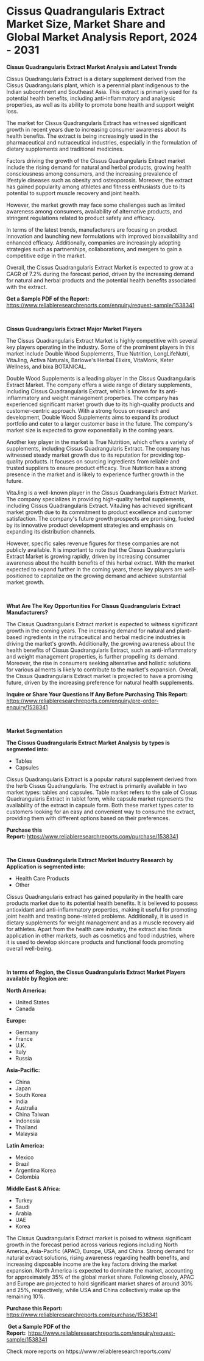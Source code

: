 <p><h1>Cissus Quadrangularis Extract Market Size, Market Share and Global Market Analysis Report, 2024 - 2031</h1></p><p><strong>Cissus Quadrangularis Extract Market Analysis and Latest Trends</strong></p>
<p><p>Cissus Quadrangularis Extract is a dietary supplement derived from the Cissus Quadrangularis plant, which is a perennial plant indigenous to the Indian subcontinent and Southeast Asia. This extract is primarily used for its potential health benefits, including anti-inflammatory and analgesic properties, as well as its ability to promote bone health and support weight loss.</p><p>The market for Cissus Quadrangularis Extract has witnessed significant growth in recent years due to increasing consumer awareness about its health benefits. The extract is being increasingly used in the pharmaceutical and nutraceutical industries, especially in the formulation of dietary supplements and traditional medicines.</p><p>Factors driving the growth of the Cissus Quadrangularis Extract market include the rising demand for natural and herbal products, growing health consciousness among consumers, and the increasing prevalence of lifestyle diseases such as obesity and osteoporosis. Moreover, the extract has gained popularity among athletes and fitness enthusiasts due to its potential to support muscle recovery and joint health.</p><p>However, the market growth may face some challenges such as limited awareness among consumers, availability of alternative products, and stringent regulations related to product safety and efficacy.</p><p>In terms of the latest trends, manufacturers are focusing on product innovation and launching new formulations with improved bioavailability and enhanced efficacy. Additionally, companies are increasingly adopting strategies such as partnerships, collaborations, and mergers to gain a competitive edge in the market.</p><p>Overall, the Cissus Quadrangularis Extract Market is expected to grow at a CAGR of 7.2% during the forecast period, driven by the increasing demand for natural and herbal products and the potential health benefits associated with the extract.</p></p>
<p><strong>Get a Sample PDF of the Report:&nbsp;</strong> <a href="https://www.reliableresearchreports.com/enquiry/request-sample/1538341">https://www.reliableresearchreports.com/enquiry/request-sample/1538341</a></p>
<p>&nbsp;</p>
<p><strong>Cissus Quadrangularis Extract Major Market Players</strong></p>
<p><p>The Cissus Quadrangularis Extract Market is highly competitive with several key players operating in the industry. Some of the prominent players in this market include Double Wood Supplements, True Nutrition, LongLifeNutri, VitaJing, Activa Naturals, Barlowe's Herbal Elixirs, VitaMonk, Keter Wellness, and bixa BOTANICAL.</p><p>Double Wood Supplements is a leading player in the Cissus Quadrangularis Extract Market. The company offers a wide range of dietary supplements, including Cissus Quadrangularis Extract, which is known for its anti-inflammatory and weight management properties. The company has experienced significant market growth due to its high-quality products and customer-centric approach. With a strong focus on research and development, Double Wood Supplements aims to expand its product portfolio and cater to a larger customer base in the future. The company's market size is expected to grow exponentially in the coming years.</p><p>Another key player in the market is True Nutrition, which offers a variety of supplements, including Cissus Quadrangularis Extract. The company has witnessed steady market growth due to its reputation for providing top-quality products. It focuses on sourcing ingredients from reliable and trusted suppliers to ensure product efficacy. True Nutrition has a strong presence in the market and is likely to experience further growth in the future.</p><p>VitaJing is a well-known player in the Cissus Quadrangularis Extract Market. The company specializes in providing high-quality herbal supplements, including Cissus Quadrangularis Extract. VitaJing has achieved significant market growth due to its commitment to product excellence and customer satisfaction. The company's future growth prospects are promising, fueled by its innovative product development strategies and emphasis on expanding its distribution channels.</p><p>However, specific sales revenue figures for these companies are not publicly available. It is important to note that the Cissus Quadrangularis Extract Market is growing rapidly, driven by increasing consumer awareness about the health benefits of this herbal extract. With the market expected to expand further in the coming years, these key players are well-positioned to capitalize on the growing demand and achieve substantial market growth.</p></p>
<p>&nbsp;</p>
<p><strong>What Are The Key Opportunities For Cissus Quadrangularis Extract Manufacturers?</strong></p>
<p><p>The Cissus Quadrangularis Extract market is expected to witness significant growth in the coming years. The increasing demand for natural and plant-based ingredients in the nutraceutical and herbal medicine industries is driving the market's growth. Additionally, the growing awareness about the health benefits of Cissus Quadrangularis Extract, such as anti-inflammatory and weight management properties, is further propelling its demand. Moreover, the rise in consumers seeking alternative and holistic solutions for various ailments is likely to contribute to the market's expansion. Overall, the Cissus Quadrangularis Extract market is projected to have a promising future, driven by the increasing preference for natural health supplements.</p></p>
<p><strong>Inquire or Share Your Questions If Any Before Purchasing This Report:</strong> <a href="https://www.reliableresearchreports.com/enquiry/pre-order-enquiry/1538341">https://www.reliableresearchreports.com/enquiry/pre-order-enquiry/1538341</a></p>
<p>&nbsp;</p>
<p><strong>Market Segmentation</strong></p>
<p><strong>The Cissus Quadrangularis Extract Market Analysis by types is segmented into:</strong></p>
<p><ul><li>Tables</li><li>Capsules</li></ul></p>
<p><p>Cissus Quadrangularis Extract is a popular natural supplement derived from the herb Cissus Quadrangularis. The extract is primarily available in two market types: tables and capsules. Table market refers to the sale of Cissus Quadrangularis Extract in tablet form, while capsule market represents the availability of the extract in capsule form. Both these market types cater to customers looking for an easy and convenient way to consume the extract, providing them with different options based on their preferences.</p></p>
<p><strong>Purchase this Report:&nbsp;</strong><a href="https://www.reliableresearchreports.com/purchase/1538341">https://www.reliableresearchreports.com/purchase/1538341</a></p>
<p>&nbsp;</p>
<p><strong>The Cissus Quadrangularis Extract Market Industry Research by Application is segmented into:</strong></p>
<p><ul><li>Health Care Products</li><li>Other</li></ul></p>
<p><p>Cissus Quadrangularis extract has gained popularity in the health care products market due to its potential health benefits. It is believed to possess antioxidant and anti-inflammatory properties, making it useful for promoting joint health and treating bone-related problems. Additionally, it is used in dietary supplements for weight management and as a muscle recovery aid for athletes. Apart from the health care industry, the extract also finds application in other markets, such as cosmetics and food industries, where it is used to develop skincare products and functional foods promoting overall well-being.</p></p>
<p>&nbsp;</p>
<p><strong>In terms of Region, the Cissus Quadrangularis Extract Market Players available by Region are:</strong></p>
<p>
    <p> <strong> North America: </strong>
        <ul>
            <li>United States</li>
            <li>Canada</li>
        </ul>
        </p> 
    <p> <strong> Europe: </strong>
        <ul>
            <li>Germany</li>
            <li>France</li>
            <li>U.K.</li>
            <li>Italy</li>
            <li>Russia</li>
        </ul>
        </p> 
    <p> <strong> Asia-Pacific: </strong>
        <ul>
            <li>China</li>
            <li>Japan</li>
            <li>South Korea</li>
            <li>India</li>
            <li>Australia</li>
            <li>China Taiwan</li>
            <li>Indonesia</li>
            <li>Thailand</li>
            <li>Malaysia</li>
        </ul>
        </p> 
    <p> <strong> Latin America: </strong>
        <ul>
            <li>Mexico</li>
            <li>Brazil</li>
            <li>Argentina Korea</li>
            <li>Colombia</li>
        </ul>
        </p> 
    <p> <strong> Middle East & Africa: </strong>
        <ul>
            <li>Turkey</li>
            <li>Saudi</li>
            <li>Arabia</li>
            <li>UAE</li>
            <li>Korea</li>
        </ul>
    </p>
    </p>
<p><p>The Cissus Quadrangularis Extract market is poised to witness significant growth in the forecast period across various regions including North America, Asia-Pacific (APAC), Europe, USA, and China. Strong demand for natural extract solutions, rising awareness regarding health benefits, and increasing disposable income are the key factors driving the market expansion. North America is expected to dominate the market, accounting for approximately 35% of the global market share. Following closely, APAC and Europe are projected to hold significant market shares of around 30% and 25%, respectively, while USA and China collectively make up the remaining 10%.</p></p>
<p><strong>Purchase this Report: </strong><a href="https://www.reliableresearchreports.com/purchase/1538341">https://www.reliableresearchreports.com/purchase/1538341</a></p>
<p>&nbsp;<strong>Get a Sample PDF of the Report:&nbsp;&nbsp;</strong><a href="https://www.reliableresearchreports.com/enquiry/request-sample/1538341">https://www.reliableresearchreports.com/enquiry/request-sample/1538341</a></p>
<p><strong></strong></p>
<p>Check more reports on https://www.reliableresearchreports.com/</p>